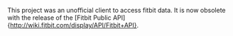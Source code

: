 This project was an unofficial client to access fitbit data. 
It is now obsolete with the release of the [Fitbit Public API]{http://wiki.fitbit.com/display/API/Fitbit+API}.
